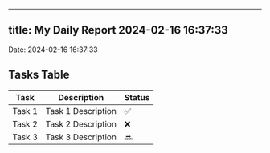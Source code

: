 
---
title: My Daily Report 2024-02-16 16:37:33
---

Date: 2024-02-16 16:37:33

## Tasks Table

| Task | Description | Status |
|------|-------------|--------|
| Task 1 | Task 1 Description | ✅ |
| Task 2 | Task 2 Description | ❌ |
| Task 3 | Task 3 Description | 🔜 |
